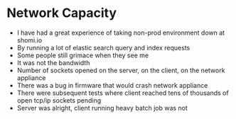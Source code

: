 # Network Capacity #

* I have had a great experience of taking non-prod environment down at shomi.io
* By running a lot of elastic search query and index requests
* Some people still grimace when they see me
* It was not the bandwidth
* Number of sockets opened on the server, on the client, on the network appliance
* There was a bug in firmware that would crash network appliance
* There were subsequent tests where client reached tens of thousands of open tcp/ip sockets pending
* Server was alright, client running heavy batch job was not